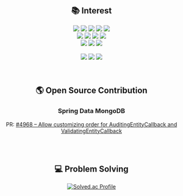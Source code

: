 <div align="center">

## 📚 Interest

<img src="https://img.shields.io/badge/Java-007396?style=flat&logo=OpenJDK&logoColor=white"/>
<img src="https://img.shields.io/badge/Spring-6DB33F?style=flat&logo=Spring&logoColor=white" />
<img src="https://img.shields.io/badge/Spring%20Boot-6DB33F?style=flat&logo=Spring%20Boot&logoColor=white" />
<img src="https://img.shields.io/badge/Spring%20Security-6DB33F?style=flat&logo=Spring%20Security&logoColor=white" />
<img src="https://img.shields.io/badge/Junit-25A162?style=flat&logo=Junit5&logoColor=white" />
  
</br>

<img src="https://img.shields.io/badge/Node.js-5FA04E?style=flat&logo=nodedotjs&logoColor=white"/>
<img src="https://img.shields.io/badge/TypeScript-3178C6?style=flat&logo=TypeScript&logoColor=white" />
<img src="https://img.shields.io/badge/NestJs-E0234E?style=flat&logo=NestJs&logoColor=white" />
<img src="https://img.shields.io/badge/Jest-C21325?style=flat&logo=Jest&logoColor=white" />
  
</br>
  
<img src="https://img.shields.io/badge/Python-3776AB?style=flat&logo=Python&logoColor=white" />
<img src="https://img.shields.io/badge/Django-092E20?style=flat&logo=Django&logoColor=white" />
<img src="https://img.shields.io/badge/DRF-005CA0?style=flat&logo=Django&logoColor=white" />

</br>
</br>

<img src="https://img.shields.io/badge/HTML5-E34F26?style=flat&logo=HTML5&logoColor=white" />
<img src="https://img.shields.io/badge/CSS3-1572B6?style=flat&logo=CSS3&logoColor=white" />
<img src="https://img.shields.io/badge/JavaScript-F7DF1E?style=flat&logo=JavaScript&logoColor=white" />

</br>
</br>
</br>

## 🌎 Open Source Contribution

### Spring Data MongoDB
PR: [#4968 – Allow customizing order for AuditingEntityCallback and ValidatingEntityCallback](https://github.com/spring-projects/spring-data-mongodb/pull/4968)

</br>
</br>

## 💻 Problem Solving

[![Solved.ac Profile](http://mazassumnida.wtf/api/v2/generate_badge?boj=wnddkd1489)](https://solved.ac/wnddkd1489/)

</div>
